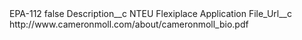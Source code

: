 <?xml version="1.0" encoding="UTF-8"?>
<CustomMetadata xmlns="http://soap.sforce.com/2006/04/metadata" xmlns:xsi="http://www.w3.org/2001/XMLSchema-instance" xmlns:xsd="http://www.w3.org/2001/XMLSchema">
    <label>EPA-112</label>
    <protected>false</protected>
    <values>
        <field>Description__c</field>
        <value xsi:type="xsd:string">NTEU Flexiplace Application</value>
    </values>
    <values>
        <field>File_Url__c</field>
        <value xsi:type="xsd:string">http://www.cameronmoll.com/about/cameronmoll_bio.pdf</value>
    </values>
</CustomMetadata>
